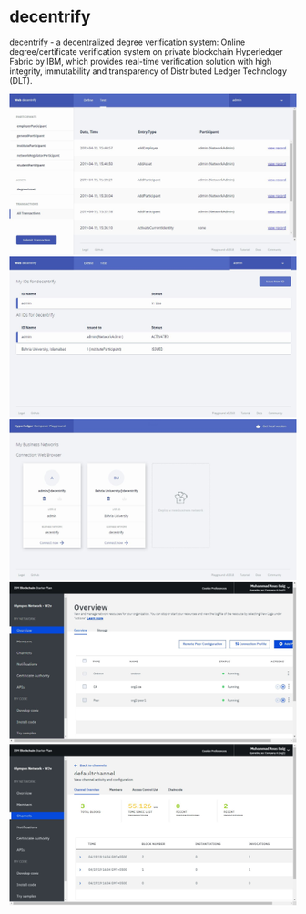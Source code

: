 # decentrify

decentrify - a decentralized degree verification system: 
Online degree/certificate verification system on private blockchain Hyperledger Fabric by IBM, which provides real-time verification solution with high integrity, immutability and transparency of Distributed Ledger Technology (DLT).

![](images/img12.JPG)
![](images/img13.JPG)
![](images/img14.JPG)
![](images/img15.JPG)
![](images/img16.JPG)
